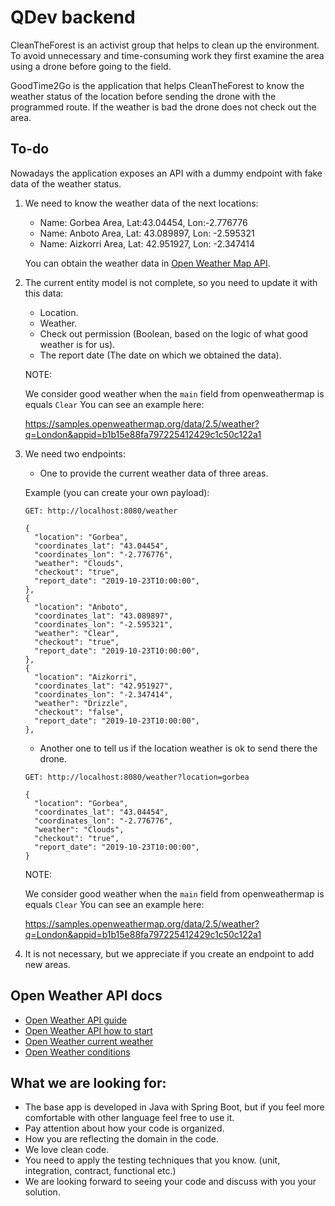 # QDev backend

CleanTheForest is an activist group that helps to clean up the environment. To avoid unnecessary and time-consuming work they first examine the area using a drone before going to the field.

GoodTime2Go is the application that helps CleanTheForest to know the weather status of the location before sending the drone with the programmed route. If the weather is bad the drone does not check out the area.

<h2> To-do </h2>

Nowadays the application exposes an API with a dummy endpoint with fake data of the weather status.

1. We need to know the weather data of the next locations:

    - Name: Gorbea Area, Lat:43.04454, Lon:-2.776776
    - Name: Anboto Area, Lat: 43.089897, Lon: -2.595321
    - Name: Aizkorri Area, Lat: 42.951927, Lon: -2.347414

    You can obtain the weather data in [Open Weather Map API](https://openweathermap.org/api).

2. The current entity model is not complete, so you need to update it with this data:

    - Location.
    - Weather.
    - Check out permission (Boolean, based on the logic of what good weather is for us).
    - The report date (The date on which we obtained the data).

    NOTE:

    We consider good weather when the `main` field from openweathermap is equals `Clear`
    You can see an example here:

    https://samples.openweathermap.org/data/2.5/weather?q=London&appid=b1b15e88fa797225412429c1c50c122a1


3. We need two endpoints:

    - One to provide the current weather data of three areas.

    Example (you can create your own payload):

    ```
    GET: http://localhost:8080/weather

    {
      "location": "Gorbea",
      "coordinates_lat": "43.04454",
      "coordinates_lon": "-2.776776",
      "weather": "Clouds",
      "checkout": "true",
      "report_date": "2019-10-23T10:00:00",
    },
    {
      "location": "Anboto",
      "coordinates_lat": "43.089897",
      "coordinates_lon": "-2.595321",
      "weather": "Clear",
      "checkout": "true",
      "report_date": "2019-10-23T10:00:00",
    },
    {
      "location": "Aizkorri",
      "coordinates_lat": "42.951927",
      "coordinates_lon": "-2.347414",
      "weather": "Drizzle",
      "checkout": "false",
      "report_date": "2019-10-23T10:00:00",
    },

    ```

    - Another one to tell us if the location weather is ok to send there the drone.

    ```
    GET: http://localhost:8080/weather?location=gorbea

    {
      "location": "Gorbea",
      "coordinates_lat": "43.04454",
      "coordinates_lon": "-2.776776",
      "weather": "Clouds",
      "checkout": "true",
      "report_date": "2019-10-23T10:00:00",
    } 

    ```

    NOTE:

    We consider good weather when the `main` field from openweathermap is equals `Clear`
    You can see an example here:

    https://samples.openweathermap.org/data/2.5/weather?q=London&appid=b1b15e88fa797225412429c1c50c122a1

4. It is not necessary, but we appreciate if you create an endpoint to add new areas.


<h2> Open Weather API docs </h2>

- [Open Weather API guide](https://openweathermap.org/guide)
- [Open Weather API how to start](https://openweathermap.org/appid#get)
- [Open Weather current weather](https://openweathermap.org/current)
- [Open Weather conditions](https://openweathermap.org/weather-conditions)

<h2> What we are looking for: </h2>

- The base app is developed in Java with Spring Boot, but if you feel more comfortable with other language feel free to use it.
- Pay attention about how your code is organized.
- How you are reflecting the domain in the code.
- We love clean code.
- You need to apply the testing techniques that you know. (unit, integration, contract, functional etc.)
- We are looking forward to seeing your code and discuss with you your solution.